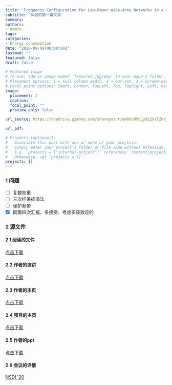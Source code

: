```yaml
---
title: 'Frequency Configuration for Low-Power Wide-Area Networks in a Heartbeat'
subtitle: '保留的第一篇文章'
summary: 
authors:
- admin
tags:
categories:
- Energy consumption
date: "2020-09-09T00:00:00Z"
lastmod: ""
featured: false
draft: false

# Featured image
# To use, add an image named `featured.jpg/png` to your page's folder.
# Placement options: 1 = Full column width, 2 = Out-set, 3 = Screen-width
# Focal point options: Smart, Center, TopLeft, Top, TopRight, Left, Right, BottomLeft, Bottom, BottomRight
image:
  placement: 2
  caption: ''
  focal_point: ""
  preview_only: false

url_source: https://onedrive.gimhoy.com/sharepoint/aHR0cHM6Ly9zZXVlZHVjbjEtbXkuc2hhcmVwb2ludC5jb20vOmI6L2cvcGVyc29uYWwvMjIwMjA0NjAxX3NldV9lZHVfY24vRVdGYnVIUlBydUpDcXRQWUE4X0E3NFFCUmdNWHhxdTN3dFhJYnNMN0tmc2lwdz9lPXV4ekwwZw==.mp3

url_pdf: 

# Projects (optional).
#   Associate this post with one or more of your projects.
#   Simply enter your project's folder or file name without extension.
#   E.g. `projects = ["internal-project"]` references `content/project/deep-learning/index.md`.
#   Otherwise, set `projects = []`.
projects: []
---
```

<!--more-->

### 1 问题

- [ ] 复数权重
- [ ] 三次样条插值法
- [ ] 保护频带
- [x] 同第四次汇报，多接受、考虑多径效应的

### 2 源文件
#### 2.1 阅读的文件
[点击下载](https://onedrive.gimhoy.com/sharepoint/aHR0cHM6Ly9oaHUyMDE2LW15LnNoYXJlcG9pbnQuY29tLzpiOi9nL3BlcnNvbmFsL3pvbmU5NzEwMTZfaGh1X2VkdV9jbi9FYU1Xd0hUX1ZZcEVyWTBlZFdaOXByZ0J1MWNxTHpDMWdmZlBMUjJjbzBSLXlRP2U9eVl3WENk.mp3)

#### 2.2 作者的演讲 
[点击下载](https://www.usenix.org/conference/nsdi20/presentation/gadre)

#### 2.3 作者的主页 
[点击下载](https://www.akshaygadre.com/)

#### 2.4 项目的主页 
[点击下载](https://www.witechlab.com/chime.html)

#### 2.5 作者的ppt 
[点击下载](https://onedrive.gimhoy.com/sharepoint/aHR0cHM6Ly9oaHUyMDE2LW15LnNoYXJlcG9pbnQuY29tLzpiOi9nL3BlcnNvbmFsL3pvbmU5NzEwMTZfaGh1X2VkdV9jbi9FYnFfeGVKTkRqeE1zZTFNM2ZjTlhtNEJDRWJEZzB0TTVyY1RiUzdMSmd2bHdBP2U9N3I4bWwx.mp3)

#### 2.6 会议的详情 
[NSDI '20](https://www.usenix.org/conference/nsdi20)
